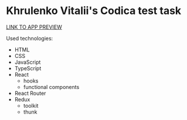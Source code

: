 # Khrulenko Vitalii's Codica test task

[LINK TO APP PREVIEW](https://khrulenko.github.io/codica_weather/)

Used technologies:

- HTML
- CSS
- JavaScript
- TypeScript
- React
  - hooks
  - functional components
- React Router
- Redux
  - toolkit
  - thunk

